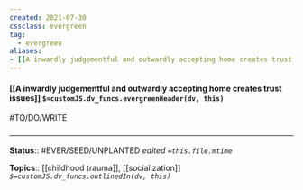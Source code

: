 ```yaml
---
created: 2021-07-30
cssclass: evergreen
tag: 
  - evergreen
aliases:
- [[A inwardly judgementful and outwardly accepting home creates trust issues]]
---
```


#### [[A inwardly judgementful and outwardly accepting home creates trust issues]] `$=customJS.dv_funcs.evergreenHeader(dv, this)`

#TO/DO/WRITE 

### <hr class="footnote"/>

**Status**:: #EVER/SEED/UNPLANTED 
*edited `=this.file.mtime`*

**Topics**:: [[childhood trauma]], [[socialization]]
*`$=customJS.dv_funcs.outlinedIn(dv, this)`*


